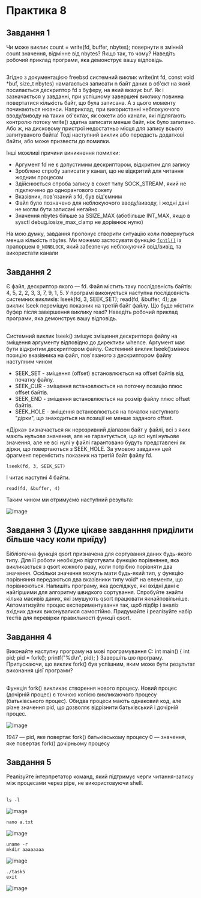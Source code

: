 
# Практика 8
## Завдання 1

Чи може виклик count = write(fd, buffer, nbytes); повернути в змінній count значення, відмінне від nbytes? Якщо так, то чому? Наведіть робочий приклад програми, яка демонструє вашу відповідь.
## 
Згідно з документацією freebsd системний виклик write(int fd, const void	*buf, size_t nbytes) намагається записати n байт даних в об'єкт на який посилається дескриптор fd з буферу, на який вказує buf. Як і зазначається у завданні, при успішному завершені виклику повинна повертатися кількість байт, що була записана. А з цього моменту починаються нюанси. Наприклад, при використанні неблокуючого вводу/виводу на таких об'єктах, як сокети або канали, які підлягають контролю потоку write() здатна записати менше байт, ніж було запитано. Або ж, на дисковому пристрої недостатньо місця для запису всього запитуваного байта! Тоді наступний виклик або передасть додаткові байти, або
може призвести до помилки.

Інші можливі причини виникнення помилки:
* Аргумент fd не є допустимим дескриптором, відкритим для запису
* Зроблено спробу записати у канал, що не відкритий для читання жодним процесом
* Здійснюється спроба запису в сокет типу SOCK_STREAM, який не підключено до однорангового сокету
* Вказівник, пов'язаний з fd, був від'ємним
* Файл було позначено для неблокуючого вводу/виводу, і жодні дані не могли бути записані негайно
* Значення nbytes більше за SSIZE_MAX (абобільше INT_MAX, якщо в sysctl debug.iosize_max_clamp не дорівнює нулю)

На мою думку, завдання пропонує створити ситуацію коли повернуться менша кількість nbytes. Ми можемо застосувати функцію [`fcntl()`](https://man.freebsd.org/cgi/man.cgi?query=fcntl&apropos=0&sektion=0&manpath=FreeBSD+7.2-RELEASE&format=html) із прапорцем `O_NONBLOCK`, який забезпечує неблокуючий ввід/вивід, та використати канали

## Завдання 2
Є файл, дескриптор якого — fd. Файл містить таку послідовність байтів: 4, 5, 2, 2, 3, 3, 7, 9, 1, 5. У програмі виконується наступна послідовність системних викликів:
lseek(fd, 3, SEEK_SET);
read(fd, &buffer, 4);
де виклик lseek переміщує показник на третій байт файлу. Що буде містити буфер після завершення виклику read? Наведіть робочий приклад програми, яка демонструє вашу відповідь.

## 
Системний виклик lseek() зміщує зміщення дескриптора файлу на зміщення аргументу відповідно до директиви whence.  Аргумент має бути відкритим дескриптором файлу.  Системний виклик lseek()змінює позицію вказівника на файл, пов'язаного з дескриптором файлу наступним чином
* SEEK_SET - зміщення (offset) встановлюється на offset байтів від початку файлу.
* SEEK_CUR - зміщення встановлюється на поточну позицію плюс offset байтів.
* SEEK_END - зміщення встановлюється на розмір файлу плюс offset байтів.
* SEEK_HOLE - зміщення встановлюється на початок наступного "дірки", що знаходиться на позиції не менше заданого offset.

«Дірка» визначається як нерозривний діапазон байт у файлі, всі з яких мають нульове значення, але не гарантується, що всі нулі
нульове значення, але не всі нулі у файлі гарантовано будуть
представлені як дірки, що повертаються з SEEK_HOLE. 
За умовою завдання цей фрагмент перемістить показник на третій байт файлу fd.

```
lseek(fd, 3, SEEK_SET)
```

І читає наступні 4 байти.

```
read(fd, &buffer, 4)
```

Таким чином ми отримуємо наступний результа:

![image](https://github.com/user-attachments/assets/89dcdf71-b6d3-4616-9923-7cf369094c32)

## Завдання 3 (Дуже цікаве завданння приділити більше часу коли приїду)
Бібліотечна функція qsort призначена для сортування даних будь-якого типу. Для її роботи необхідно підготувати функцію порівняння, яка викликається з qsort кожного разу, коли потрібно порівняти два значення.
Оскільки значення можуть мати будь-який тип, у функцію порівняння передаються два вказівники типу void* на елементи, що порівнюються.
Напишіть програму, яка досліджує, які вхідні дані є найгіршими для алгоритму швидкого сортування. Спробуйте знайти кілька масивів даних, які змушують qsort працювати якнайповільніше. Автоматизуйте процес експериментування так, щоб підбір і аналіз вхідних даних виконувалися самостійно.
Придумайте і реалізуйте набір тестів для перевірки правильності функції qsort.

## 

## Завдання 4
Виконайте наступну програму на мові програмування С:
int main() {
іnt pid;
pid = fork();
printf("%d\n", pid);
}
Завершіть цю програму. Припускаючи, що виклик fork() був успішним, яким може бути результат виконання цієї програми?

## 
Функція fork() викликає створення нового процесу.  Новий процес (дочірній процес) є точною копією викликаючого процесу (батьківського процес). Обидва процеси мають однаковий код, але різне значення pid, що дозволяє відрізнити батьківський і дочірній процес. 

![image](https://github.com/user-attachments/assets/d1fe539e-939d-4e8c-9c27-a9071fe93a41)

1947 — pid, яке повертає fork() батьківському процесу
0 — значення, яке повертає fork() дочірньому процесу

## Завдання 5
Реалізуйте інтерпретатор команд, який підтримує черги читання-запису між процесами через pipe, не використовуючи shell.
## 
```
ls -l
```

![image](https://github.com/user-attachments/assets/26959f87-0f83-48af-bb8f-7b87dab3c75e)

```
nano a.txt
```

![image](https://github.com/user-attachments/assets/67c32581-b5f1-4aa1-831e-f16a7cd9fadc)

```
uname -r
mkdir aaaaaaaa
```
![image](https://github.com/user-attachments/assets/d339fe0f-efaf-4ee3-b365-037965c5ba82)

```
./task5
exit
```

![image](https://github.com/user-attachments/assets/4220a11c-629b-46c2-9c9a-bf7c7ac41bef)

